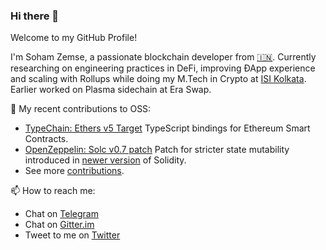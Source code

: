 ### Hi there 👋

Welcome to my GitHub Profile!

I'm Soham Zemse, a passionate blockchain developer from [🇮🇳](https://en.wikipedia.org/wiki/India). Currently researching on engineering practices in DeFi, improving ÐApp experience and scaling with Rollups while doing my M.Tech in Crypto at [ISI Kolkata](https://www.isical.ac.in). Earlier worked on Plasma sidechain at Era Swap.

🌱 My recent contributions to OSS:
- [TypeChain: Ethers v5 Target](https://github.com/ethereum-ts/TypeChain/pull/250) TypeScript bindings for Ethereum Smart Contracts.
- [OpenZeppelin: Solc v0.7 patch](https://github.com/OpenZeppelin/openzeppelin-contracts/pull/2327) Patch for stricter state mutability introduced in [newer version](https://github.com/ethereum/solidity/releases/tag/v0.7.0) of Solidity.
- See more [contributions](https://github.com/zemse/zemse/blob/master/Contributions.md#prs).

📫 How to reach me:
- Chat on [Telegram](https://t.me/zemse)
- Chat on [Gitter.im](https://gitter.im/zemse)
- Tweet to me on [Twitter](https://twitter.com/zemse_in)
<!-- - Connect on [LinkedIn](https://www.linkedin.com/in/zemse/) -->

<!--
**zemse/zemse** is a ✨ _special_ ✨ repository because its `README.md` (this file) appears on your GitHub profile.

Here are some ideas to get you started:

- 🔭 I’m currently working on ...
- 🌱 I’m currently learning ...
- 👯 I’m looking to collaborate on ...
- 🤔 I’m looking for help with ...
- 💬 Ask me about ...
- 📫 How to reach me: ...
- 😄 Pronouns: ...
- ⚡ Fun fact: ...
-->
